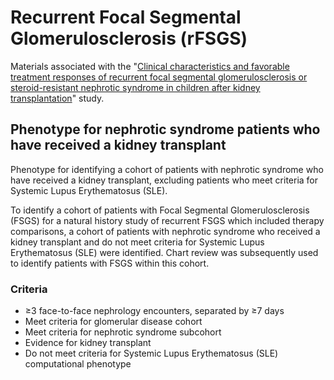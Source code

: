 # Recurrent Focal Segmental Glomerulosclerosis (rFSGS)
Materials associated with the "[Clinical characteristics and favorable treatment responses of recurrent focal segmental glomerulosclerosis or steroid-resistant nephrotic syndrome in children after kidney transplantation](https://doi.org/10.1007/s00467-024-06452-z)" study.


## Phenotype for nephrotic syndrome patients who have received a kidney transplant

Phenotype for identifying a cohort of patients with nephrotic syndrome who have received a kidney transplant, excluding patients who meet criteria for Systemic Lupus Erythematosus (SLE).

To identify a cohort of patients with Focal Segmental Glomerulosclerosis (FSGS) for a natural history study of recurrent FSGS which included therapy comparisons, a cohort of patients with nephrotic syndrome who received a kidney transplant and do not meet criteria for Systemic Lupus Erythematosus (SLE) were identified. Chart review was subsequently used to identify patients with FSGS within this cohort.

### Criteria
* ≥3 face-to-face nephrology encounters, separated by ≥7 days
* Meet criteria for glomerular disease cohort
* Meet criteria for nephrotic syndrome subcohort
* Evidence for kidney transplant
* Do not meet criteria for Systemic Lupus Erythematosus (SLE) computational phenotype
